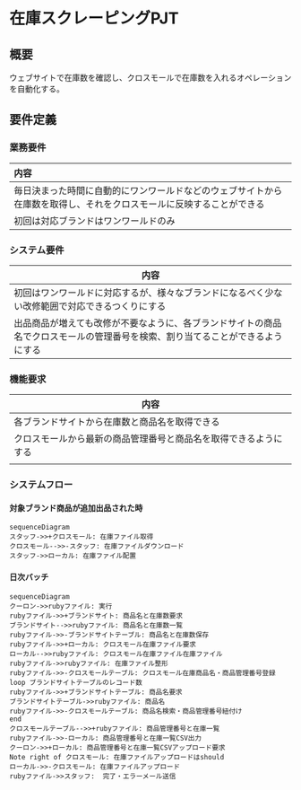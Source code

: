 # 在庫スクレーピングPJT

## 概要
ウェブサイトで在庫数を確認し、クロスモールで在庫数を入れるオペレーションを自動化する。




## 要件定義
### 業務要件
| 内容                                                         |
| :----------------------------------------------------------- |
| 毎日決まった時間に自動的にワンワールドなどのウェブサイトから在庫数を取得し、それをクロスモールに反映することができる |
| 初回は対応ブランドはワンワールドのみ                         |



###  システム要件

| 内容                                                         |
| ------------------------------------------------------------ |
| 初回はワンワールドに対応するが、様々なブランドになるべく少ない改修範囲で対応できるつくりにする |
| 出品商品が増えても改修が不要なように、各ブランドサイトの商品名でクロスモールの管理番号を検索、割り当てることができるようにする |



### 機能要求

| 内容                                                         |
| ------------------------------------------------------------ |
| 各ブランドサイトから在庫数と商品名を取得できる               |
| クロスモールから最新の商品管理番号と商品名を取得できるようにする |
|                                                              |



### システムフロー

#### 対象ブランド商品が追加出品された時

```mermaid
sequenceDiagram
スタッフ->>+クロスモール: 在庫ファイル取得
クロスモール-->>-スタッフ: 在庫ファイルダウンロード
スタッフ->>ローカル: 在庫ファイル配置
```



#### 日次バッチ

```mermaid
sequenceDiagram
クーロン->>rubyファイル: 実行
rubyファイル->>+ブランドサイト: 商品名と在庫数要求
ブランドサイト-->>rubyファイル: 商品名と在庫数一覧
rubyファイル->>-ブランドサイトテーブル: 商品名と在庫数保存
rubyファイル->>+ローカル: クロスモール在庫ファイル要求
ローカル-->>rubyファイル: クロスモール在庫ファイル在庫ファイル
rubyファイル->>rubyファイル: 在庫ファイル整形
rubyファイル->>-クロスモールテーブル: クロスモール在庫商品名・商品管理番号登録
loop ブランドサイトテーブルのレコード数
rubyファイル->>+ブランドサイトテーブル: 商品名要求
ブランドサイトテーブル->>rubyファイル: 商品名
rubyファイル->>-クロスモールテーブル: 商品名検索・商品管理番号紐付け
end
クロスモールテーブル-->>+rubyファイル: 商品管理番号と在庫一覧
rubyファイル->>-ローカル: 商品管理番号と在庫一覧CSV出力
クーロン->>+ローカル: 商品管理番号と在庫一覧CSVアップロード要求
Note right of クロスモール: 在庫ファイルアップロードはshould
ローカル->>-クロスモール: 在庫ファイルアップロード
rubyファイル->>スタッフ:  完了・エラーメール送信
```



## 